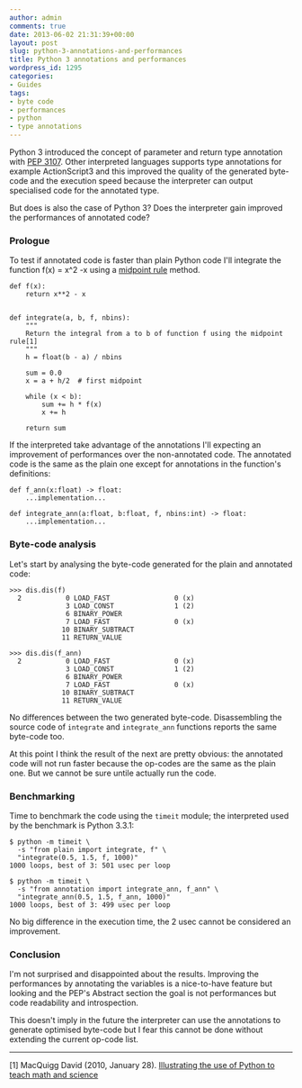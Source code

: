 ```yaml
---
author: admin
comments: true
date: 2013-06-02 21:31:39+00:00
layout: post
slug: python-3-annotations-and-performances
title: Python 3 annotations and performances
wordpress_id: 1295
categories:
- Guides
tags:
- byte code
- performances
- python
- type annotations
---
```


Python 3 introduced the concept of parameter and return type annotation with [PEP 3107](http://www.python.org/dev/peps/pep-3107/). Other interpreted languages supports type annotations for example ActionScript3 and this improved the quality of the generated byte-code and the execution speed because the interpreter can output specialised code for the annotated type.

But does is also the case of Python 3? Does the interpreter gain improved the performances of annotated code?

<!-- more --> 



### Prologue



To test if annotated code is faster than plain Python code I'll integrate the function f(x) = x^2 -x using a [midpoint rule](http://en.wikipedia.org/wiki/Rectangle_method) method. 


    
    
    def f(x):
        return x**2 - x
    
    
    def integrate(a, b, f, nbins):
        """
        Return the integral from a to b of function f using the midpoint rule[1]
        """
        h = float(b - a) / nbins
        
        sum = 0.0
        x = a + h/2  # first midpoint
        
        while (x < b):
            sum += h * f(x)
            x += h
    
        return sum
    



If the interpreted take advantage of the annotations I'll expecting an improvement of performances over the non-annotated code. The annotated code is the same as the plain one except for annotations in the function's definitions:


    
    
    def f_ann(x:float) -> float:
        ...implementation...
    
    def integrate_ann(a:float, b:float, f, nbins:int) -> float:
        ...implementation...
    





### Byte-code analysis



Let's start by analysing the byte-code generated for the plain and annotated code:


    
    
    >>> dis.dis(f)
      2           0 LOAD_FAST                0 (x) 
                  3 LOAD_CONST               1 (2) 
                  6 BINARY_POWER         
                  7 LOAD_FAST                0 (x) 
                 10 BINARY_SUBTRACT      
                 11 RETURN_VALUE         
    
    >>> dis.dis(f_ann)
      2           0 LOAD_FAST                0 (x)
                  3 LOAD_CONST               1 (2)
                  6 BINARY_POWER        
                  7 LOAD_FAST                0 (x)
                 10 BINARY_SUBTRACT     
                 11 RETURN_VALUE 
    


No differences between the two generated byte-code. Disassembling the source code of `integrate` and `integrate_ann` functions reports the same byte-code too.

At this point I think the result of the next are pretty obvious: the annotated code will not run faster because the op-codes are the same as the plain one. But we cannot be sure untile actually run the code.



### Benchmarking



Time to benchmark the code using the `timeit` module; the interpreted used by the benchmark is Python 3.3.1:


    
    
    $ python -m timeit \
      -s "from plain import integrate, f" \
      "integrate(0.5, 1.5, f, 1000)"
    1000 loops, best of 3: 501 usec per loop
    
    $ python -m timeit \
      -s "from annotation import integrate_ann, f_ann" \
      "integrate_ann(0.5, 1.5, f_ann, 1000)"
    1000 loops, best of 3: 499 usec per loop
    



No big difference in the execution time, the 2 usec cannot be considered an improvement.



### Conclusion



I'm not surprised and disappointed about the results. Improving the performances by annotating the variables is a nice-to-have feature but looking and the PEP's Abstract section the goal is not performances but code readability and introspection.

This doesn't imply in the future the interpreter can use the annotations to generate optimised byte-code but I fear this cannot be done without extending the current op-code  list. 



* * *



[1] MacQuigg David (2010, January 28). [Illustrating the use of Python to teach math and science](http://www2.engr.arizona.edu/~edatools/Phys305/integration.html)
